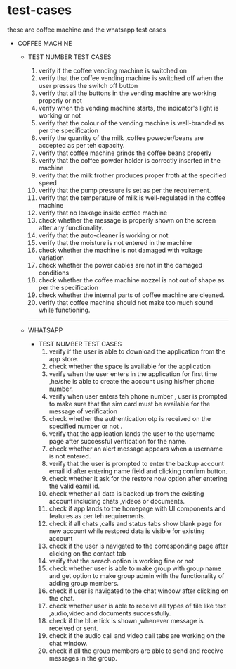 # test-cases

these are coffee machine and the whatsapp test cases

  - COFFEE MACHINE	
    - TEST NUMBER 	TEST  CASES 
        1.	verify if the coffee vending machine is switched on<br>
        2.  verify that   the coffee vending machine is switched off when   the user presses the  switch off button<br>
        3. 	verify that all the buttons in the vending machine are  working properly or not <br>
        4.	verify when the vending machine starts,  the indicator's light is working or not<br>
        5.	verify that  the colour  of the vending machine is well-branded as per the specification<br>
        6.	verify the quantity of the milk ,coffee poweder/beans are accepted as per teh capacity.<br>
        7.	verify that coffee machine grinds the coffee beans properly<br>
        8.	 verify that  the coffee powder holder is correctly inserted in  the machine<br>
        9.	 verify that the milk frother produces proper   froth at the specified speed<br>
        10.	 verify  that the pump pressure is  set as per the requirement.<br>
        11.	verify that the temperature of milk is well-regulated in the coffee machine<br>
        12.	verify that no leakage inside coffee machine<br>
        13.	 check whether the message is properly shown on the screen after any functionality.<br>
        14.	verify that the auto-cleaner is working or not<br>
        15.	verify that the moisture is  not entered in the machine<br>
        16.	check whether the machine is not damaged with voltage variation<br>
        17.	 check whether the power cables are not in the damaged conditions<br>
        18.	check whether the coffee  machine nozzel  is not out of shape as per the specification<br>
        19.	check whether the internal parts of coffee machine are cleaned.<br>
        20.	verify that coffee machine should not make  too much sound while functioning.<br>


        ________________________________________________________________________________________________

     - WHATSAPP	
        - TEST NUMBER	TEST CASES
            1.	verify if the user is able to download the application  from the app store.
            2.	check whether the space is available for the application
            3.	verify when the user enters in the application for  first time ,he/she is able to create the account using his/her phone number.
            4.	verify when user enters teh phone number , user is prompted to make sure that the sim card must be available for the message of verification
            5.	check whether the authentication otp is received on the specified number or not .
            6.	verify that the application lands the user to the username page after successful verification for the name.
            7.	check whether an alert message appears  when a username is not entered.
            8.	verify that the user is prompted to enter the backup account email  id  after entering  name field and clicking confirm button.
            9.	check whether it ask for the restore now option after entering the valid eamil id.
            10.	check whether all data is backed up from the existing account including  chats ,videos or documents.
            11.	check if app lands to the homepage with UI components and features as per teh requirements.
            12.	check if all chats ,calls and status tabs show blank page for new account while restored data is visible for existing account
            13.	check if the user is navigated to the corresponding page  after clicking on the contact tab
            14.	verify that the serach option is working fine or not
            15.	check whether user is able to make group with group name and get option to make group admin with the functionality of adding group members.
            16.	check if user is navigated to the chat window after clicking on the  chat.
            17.	check whether user is able to receive all types of file like text ,audio,video and documents successfully.
            18.	check if the blue tick is shown ,whenever message is received or sent.
            19.	check if the audio call and video call tabs are working on the chat window.
            20.	check if all the  group members  are able to send and receive messages in the group.

